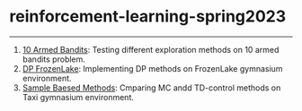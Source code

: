 # reinforcement-learning-spring2023
----



1. [10 Armed Bandits](10-armed-bandits): Testing different exploration methods on 10 armed bandits problem.
2. [DP FrozenLake](dp-frozenlake): Implementing DP methods on FrozenLake gymnasium environment.
3. [Sample Baesed Methods](sample-based-methods-taxi-env): Cmparing MC andd TD-control methods on Taxi gymnasium environment.



